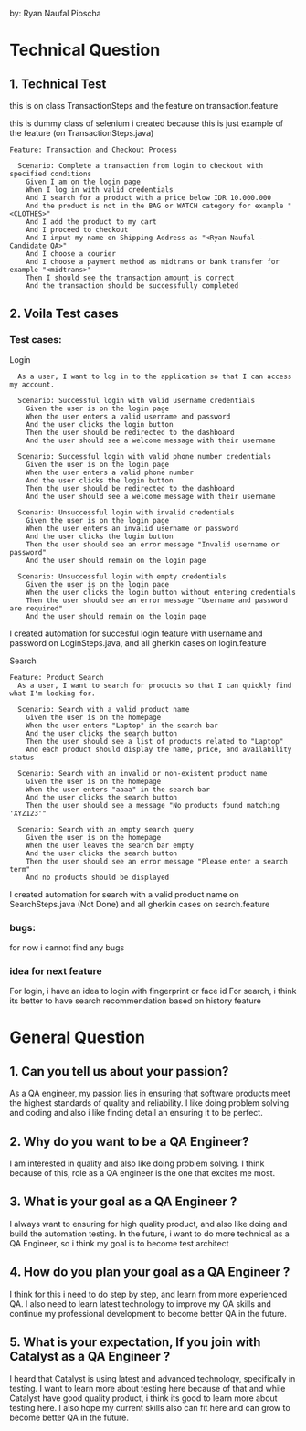 by: Ryan Naufal Pioscha

# Technical Question

## 1. Technical Test
this is on class TransactionSteps and the feature on transaction.feature

this is dummy class of selenium i created because this is just example of the feature (on TransactionSteps.java)
```aidl
Feature: Transaction and Checkout Process

  Scenario: Complete a transaction from login to checkout with specified conditions
    Given I am on the login page
    When I log in with valid credentials
    And I search for a product with a price below IDR 10.000.000
    And the product is not in the BAG or WATCH category for example "<CLOTHES>"
    And I add the product to my cart
    And I proceed to checkout
    And I input my name on Shipping Address as "<Ryan Naufal - Candidate QA>"
    And I choose a courier
    And I choose a payment method as midtrans or bank transfer for example "<midtrans>"
    Then I should see the transaction amount is correct
    And the transaction should be successfully completed
```

## 2. Voila Test cases
### Test cases:
Login
```Feature: User Login
  As a user, I want to log in to the application so that I can access my account.

  Scenario: Successful login with valid username credentials
    Given the user is on the login page
    When the user enters a valid username and password
    And the user clicks the login button
    Then the user should be redirected to the dashboard
    And the user should see a welcome message with their username

  Scenario: Successful login with valid phone number credentials
    Given the user is on the login page
    When the user enters a valid phone number
    And the user clicks the login button
    Then the user should be redirected to the dashboard
    And the user should see a welcome message with their username

  Scenario: Unsuccessful login with invalid credentials
    Given the user is on the login page
    When the user enters an invalid username or password
    And the user clicks the login button
    Then the user should see an error message "Invalid username or password"
    And the user should remain on the login page

  Scenario: Unsuccessful login with empty credentials
    Given the user is on the login page
    When the user clicks the login button without entering credentials
    Then the user should see an error message "Username and password are required"
    And the user should remain on the login page
```
I created automation for succesful login feature with username and password on LoginSteps.java, and all gherkin cases on login.feature

Search
```aidl
Feature: Product Search
  As a user, I want to search for products so that I can quickly find what I'm looking for.

  Scenario: Search with a valid product name
    Given the user is on the homepage
    When the user enters "Laptop" in the search bar
    And the user clicks the search button
    Then the user should see a list of products related to "Laptop"
    And each product should display the name, price, and availability status

  Scenario: Search with an invalid or non-existent product name
    Given the user is on the homepage
    When the user enters "aaaa" in the search bar
    And the user clicks the search button
    Then the user should see a message "No products found matching 'XYZ123'"

  Scenario: Search with an empty search query
    Given the user is on the homepage
    When the user leaves the search bar empty
    And the user clicks the search button
    Then the user should see an error message "Please enter a search term"
    And no products should be displayed
```
I created automation for search with a valid product name on SearchSteps.java (Not Done) and all gherkin cases on search.feature 
### bugs:
for now i cannot find any bugs

### idea for next feature
For login, i have an idea to login with fingerprint or face id
For search, i think its better to have search recommendation based on history feature

# General Question
## 1. Can you tell us about your passion?
As a QA engineer, my passion lies in ensuring that software products meet the highest standards of quality and reliability. I like doing problem solving and coding and also i like finding detail an ensuring it to be perfect.
## 2. Why do you want to be a QA Engineer?
I am interested in quality and also like doing problem solving. I think because of this, role as a QA engineer is the one that excites me most.
## 3. What is your goal as a QA Engineer ?
I always want to ensuring for high quality product, and also like doing and build the automation testing. In the future, i want to do more technical as a QA Engineer, so i think my goal is to become test architect 
## 4. How do you plan your goal as a QA Engineer ?
I think for this i need to do step by step, and learn from more experienced QA. I also need to learn latest technology to improve my QA skills and continue my professional development to become better QA in the future.
## 5. What is your expectation, If you join with Catalyst as a QA Engineer ?
I heard that Catalyst is using latest and advanced technology, specifically in testing. I want to learn more about testing here because of that and while Catalyst have good quality product, i think its good to learn more about testing here. I also hope my current skills also can fit here and can grow to become better QA in the future.
